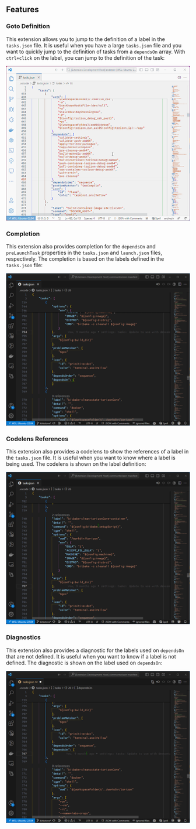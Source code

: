 
## Features

### Goto Definition

This extension allows you to jump to the definition of a label in the `tasks.json` file. It is useful when you have a large `tasks.json` file and you want to quickly jump to the definition of tasks from a `dependsOn` array. With `ctrl+click` on the label, you can jump to the definition of the task:

![demo](https://github.com/microhobby/vscode-tasks-label/blob/main/img/vscodetaskslabel.gif?raw=true)

### Completion

This extension also provides completion for the `dependsOn` and `preLaunchTask` properties in the `tasks.json` and `launch.json` files, respectively. The completion is based on the labels defined in the `tasks.json` file:

![demo](https://github.com/microhobby/vscode-tasks-label/blob/main/img/completion.gif?raw=true)

### Codelens References

This extension also provides a codelens to show the references of a label in the `tasks.json` file. It is useful when you want to know where a label is being used. The codelens is shown on the label definition:

![demo](https://github.com/microhobby/vscode-tasks-label/blob/main/img/showreferences.gif?raw=true)

### Diagnostics

This extension also provides a diagnostic for the labels used on `dependsOn` that are not defined. It is useful when you want to know if a label is not defined. The diagnostic is shown on the label used on `dependsOn`:

![demo](https://github.com/microhobby/vscode-tasks-label/blob/main/img/diagnostics.gif?raw=true)
